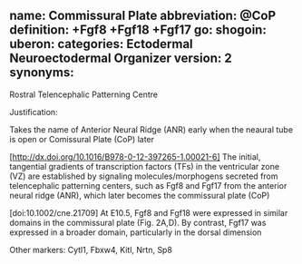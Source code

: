 name: Commissural Plate
abbreviation: @CoP
definition: +Fgf8 +Fgf18 +Fgf17
go:
shogoin: 
uberon: 
categories: Ectodermal Neuroectodermal Organizer
version: 2
synonyms:
---

Rostral Telencephalic Patterning Centre

Justification:

Takes the name of Anterior Neural Ridge (ANR) early when the neaural tube is open or Comissural Plate (CoP) later

[http://dx.doi.org/10.1016/B978-0-12-397265-1.00021-6] The initial, tangential gradients of transcription factors (TFs) in the ventricular zone (VZ) are established by signaling molecules/morphogens secreted from telencephalic patterning centers, such as Fgf8 and Fgf17 from the anterior neural ridge (ANR), which later becomes the commissural plate (CoP)

[doi:10.1002/cne.21709] At E10.5, Fgf8 and Fgf18 were expressed in similar domains in the commissural plate (Fig. 2A,D). By contrast, Fgf17 was expressed in a broader domain, particularly in the dorsal dimension

Other markers:
Cytl1, Fbxw4, Kitl, Nrtn, Sp8
